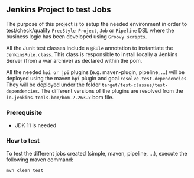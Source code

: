 ## Jenkins Project to test Jobs

The purpose of this project is to setup the needed environment in order to test/check/qualify
`FreeStyle Project`, `Job` or `Pipeline` DSL where the business logic has been developed using `Groovy scripts`.

All the Junit test classes include a `@Rule` annotation to instantiate the `JenkinsRule.class`. This class is responsible to
install locally a Jenkins Server (from a war archive) as declared within the pom.

All the needed `hpi or jpi` plugins (e.g. maven-plugin, pipeline, ...) will be deployed using the maven `hpi` plugin and goal `resolve-test-dependencies`.
They will be deployed under the folder `target/test-classes/test-dependencies`. The different versions of the plugins are resolved from the `io.jenkins.tools.bom/bom-2.263.x` bom file.

### Prerequisite

- JDK 11 is needed

### How to test

To test the different jobs created (simple, maven, pipeline, ...), execute the following maven command:
```
mvn clean test
```
